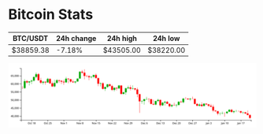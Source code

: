 # Bitcoin Stats

BTC/USDT|24h change|24h high|24h low|
|---|---|---|---|
|$38859.38|-7.18%|$43505.00|$38220.00|

<img src="./chart.svg">
